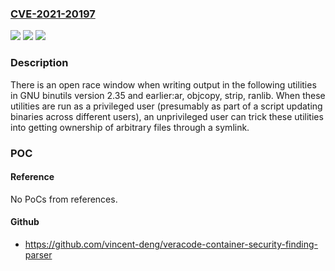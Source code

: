 ### [CVE-2021-20197](https://cve.mitre.org/cgi-bin/cvename.cgi?name=CVE-2021-20197)
![](https://img.shields.io/static/v1?label=Product&message=binutils&color=blue)
![](https://img.shields.io/static/v1?label=Version&message=n%2Fa&color=blue)
![](https://img.shields.io/static/v1?label=Vulnerability&message=CWE-59&color=brighgreen)

### Description

There is an open race window when writing output in the following utilities in GNU binutils version 2.35 and earlier:ar, objcopy, strip, ranlib. When these utilities are run as a privileged user (presumably as part of a script updating binaries across different users), an unprivileged user can trick these utilities into getting ownership of arbitrary files through a symlink.

### POC

#### Reference
No PoCs from references.

#### Github
- https://github.com/vincent-deng/veracode-container-security-finding-parser

